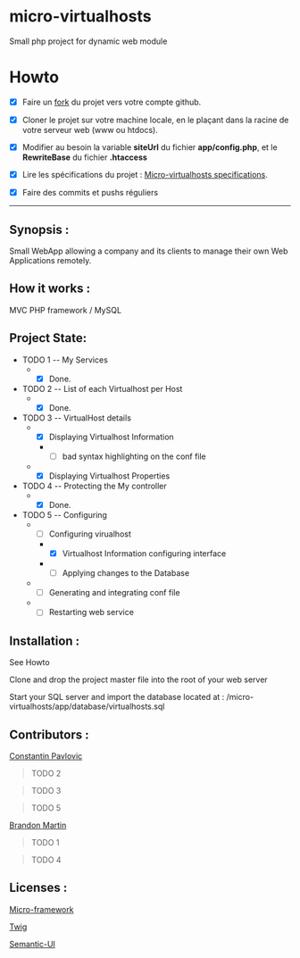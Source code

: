 # micro-virtualhosts
Small php project for  dynamic web module

# Howto

- [x] Faire un [fork](https://github.com/jcheron/micro-virtualhosts/#fork-destination-box) du projet vers votre compte github.
- [x] Cloner le projet sur votre machine locale, en le plaçant dans la racine de votre serveur web (www ou htdocs).
- [x] Modifier au besoin la variable **siteUrl** du fichier **app/config.php**, et le **RewriteBase** du fichier **.htaccess**
- [x] Lire les spécifications du projet : [Micro-virtualhosts specifications](http://slamwi.kobject.net/php-rt/projets/projet-2017).
- [x] Faire des commits et pushs réguliers 


--------------------------------------------------------------------------------------------------------------------------------



## Synopsis :

Small WebApp allowing a company and its clients to manage their own Web Applications remotely.

## How it works :

MVC PHP framework / MySQL

## Project State:

* TODO 1 -- My Services
  * - [x] Done.
  
* TODO 2 -- List of each Virtualhost per Host
  * - [X] Done.

* TODO 3 -- VirtualHost details
  * - [x] Displaying Virtualhost Information
    * - [ ]  bad syntax highlighting on the conf file
  * - [x] Displaying  Virtualhost Properties

* TODO 4 -- Protecting the My controller
  * - [x] Done.
  
* TODO 5 -- Configuring
  * - [ ] Configuring virualhost
    * - [x] Virtualhost Information configuring interface
    * - [ ] Applying changes to the Database
  * - [ ] Generating and integrating conf file
  * - [ ] Restarting web service

## Installation :

See Howto


Clone and drop the project master file into the root of your web server


Start your SQL server and import the database located at :    /micro-virtualhosts/app/database/virtualhosts.sql

## Contributors :

[Constantin Pavlovic](https://github.com/MrRdm/)

>TODO 2


>TODO 3


>TODO 5                                                                                                                 




[Brandon Martin](https://github.com/martin01brandon)

>TODO 1


>TODO 4

## Licenses :

[Micro-framework](http://api.kobject.net/micro-framework/)

[Twig](https://twig.sensiolabs.org/)

[Semantic-UI](https://semantic-ui.com/)

